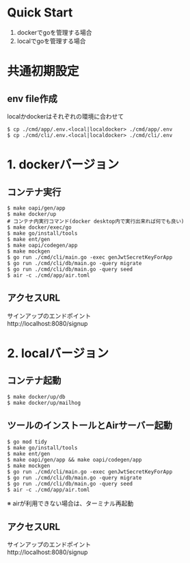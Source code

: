 # Quick Start 

1. dockerでgoを管理する場合
2. localでgoを管理する場合

# 共通初期設定
## env file作成
localかdockerはそれぞれの環境に合わせて
```shell
$ cp ./cmd/app/.env.<local|localdocker> ./cmd/app/.env
$ cp ./cmd/cli/.env.<local|localdocker> ./cmd/cli/.env
```

# 1. dockerバージョン

## コンテナ実行
```shell
$ make oapi/gen/app
$ make docker/up
# コンテナ内実行コマンド(docker desktop内で実行出来れば何でも良い)
$ make docker/exec/go
$ make go/install/tools
$ make ent/gen
$ make oapi/codegen/app
$ make mockgen
$ go run ./cmd/cli/main.go -exec genJwtSecretKeyForApp
$ go run ./cmd/cli/db/main.go -query migrate
$ go run ./cmd/cli/db/main.go -query seed
$ air -c ./cmd/app/air.toml
```

## アクセスURL
サインアップのエンドポイント  
http://localhost:8080/signup

# 2. localバージョン

## コンテナ起動
```shell
$ make docker/up/db
$ make docker/up/mailhog
```

## ツールのインストールとAirサーバー起動
```shell
$ go mod tidy
$ make go/install/tools
$ make ent/gen
$ make oapi/gen/app && make oapi/codegen/app
$ make mockgen
$ go run ./cmd/cli/main.go -exec genJwtSecretKeyForApp
$ go run ./cmd/cli/db/main.go -query migrate
$ go run ./cmd/cli/db/main.go -query seed
$ air -c ./cmd/app/air.toml
```
※ airが利用できない場合は、ターミナル再起動

## アクセスURL
サインアップのエンドポイント  
http://localhost:8080/signup


